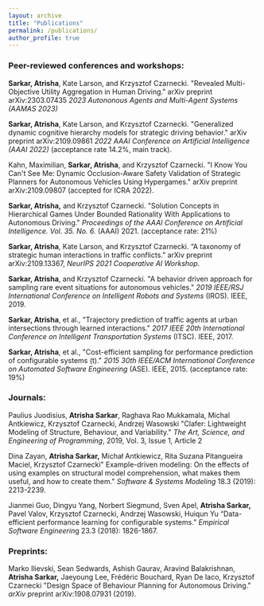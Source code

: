 ```yaml
---
layout: archive
title: "Publications"
permalink: /publications/
author_profile: true
---
```


### Peer-reviewed conferences and workshops:

**Sarkar, Atrisha**, Kate Larson, and Krzysztof Czarnecki. "Revealed Multi-Objective Utility Aggregation in Human Driving." arXiv preprint arXiv:2303.07435 *2023 Autononous Agents and Multi-Agent Systems (AAMAS 2023)*

**Sarkar, Atrisha**, Kate Larson, and Krzysztof Czarnecki. "Generalized dynamic cognitive hierarchy models for strategic driving behavior." arXiv preprint arXiv:2109.09861 *2022 AAAI Conference on Artificial Intelligence (AAAI 2022)* (acceptance rate 14.2%, main track). 

Kahn, Maximilian, **Sarkar, Atrisha**, and Krzysztof Czarnecki. "I Know You Can't See Me: Dynamic Occlusion-Aware Safety Validation of Strategic Planners for Autonomous Vehicles Using Hypergames." arXiv preprint arXiv:2109.09807 (accepted for ICRA 2022).

**Sarkar, Atrisha,** and Krzysztof Czarnecki. "Solution Concepts in Hierarchical Games Under Bounded Rationality With Applications to Autonomous Driving." *Proceedings of the AAAI Conference on Artificial Intelligence. Vol. 35. No. 6.* (AAAI) 2021. (acceptance rate: 21%)

 **Sarkar, Atrisha**, Kate Larson, and Krzysztof Czarnecki. “A taxonomy of strategic human interactions in traffic conflicts.” arXiv preprint arXiv:2109.13367, *NeurIPS 2021 Cooperative AI Workshop*.

**Sarkar, Atrisha**, and Krzysztof Czarnecki. "A behavior driven approach for sampling rare event situations for autonomous vehicles." *2019 IEEE/RSJ International Conference on Intelligent Robots and Systems* (IROS). IEEE, 2019.

**Sarkar, Atrisha**, et al., "Trajectory prediction of traffic agents at urban intersections through learned interactions." *2017 IEEE 20th International Conference on Intelligent Transportation Systems* (ITSC). IEEE, 2017.

**Sarkar, Atrisha**, et al., "Cost-efficient sampling for performance prediction of configurable systems (t)." *2015 30th IEEE/ACM International Conference on Automated Software Engineering* (ASE). IEEE, 2015. (acceptance rate: 19%)

### Journals:

Paulius Juodisius, **Atrisha Sarkar**, Raghava Rao Mukkamala, Michal Antkiewicz, Krzysztof Czarnecki, Andrzej Wasowski "Clafer: Lightweight Modeling of Structure, Behaviour, and Variability." *The Art, Science, and Engineering of Programming*, 2019, Vol. 3, Issue 1, Article 2

Dina Zayan, **Atrisha Sarkar,** Michał Antkiewicz, Rita Suzana Pitangueira Maciel, Krzysztof Czarnecki" Example-driven modeling: On the effects of using examples on structural model comprehension, what makes them useful, and how to create them." *Software & Systems Modeling* 18.3 (2019): 2213-2239.

Jianmei Guo, Dingyu Yang, Norbert Siegmund, Sven Apel, **Atrisha Sarkar,** Pavel Valov, Krzysztof Czarnecki, Andrzej Wasowski, Huiqun Yu “Data-efficient performance learning for configurable systems.” *Empirical Software Engineerin*g 23.3 (2018): 1826-1867.

### Preprints:

Marko Ilievski, Sean Sedwards, Ashish Gaurav, Aravind Balakrishnan, **Atrisha Sarkar,** Jaeyoung Lee, Frédéric Bouchard, Ryan De Iaco, Krzysztof Czarnecki "Design Space of Behaviour Planning for Autonomous Driving." *arXiv* preprint arXiv:1908.07931 (2019).



